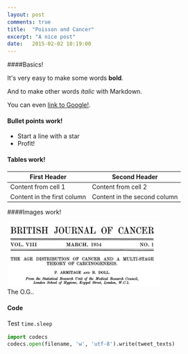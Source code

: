 ```yaml
---
layout: post
comments: true
title:  "Poisson and Cancer"
excerpt: "A nice post"
date:   2015-02-02 10:19:00
---
```


####Basics!

It's very easy to make some words **bold**.

And to make other words *italic* with Markdown. 

You can even [link to Google!](http://google.com).

#### Bullet points work!

* Start a line with a star
* Profit!

#### Tables work!

First Header | Second Header
------------ | -------------
Content from cell 1 | Content from cell 2
Content in the first column | Content in the second column

####Images work!

<div class="imgcap">
<img src="/assets/cancer_1.jpg" width="70%">
<div class="thecap">The O.G.</a>.</div>
</div>

#### Code

Test `time.sleep`

```python
import codecs
codecs.open(filename, 'w', 'utf-8').write(tweet_texts)
```
